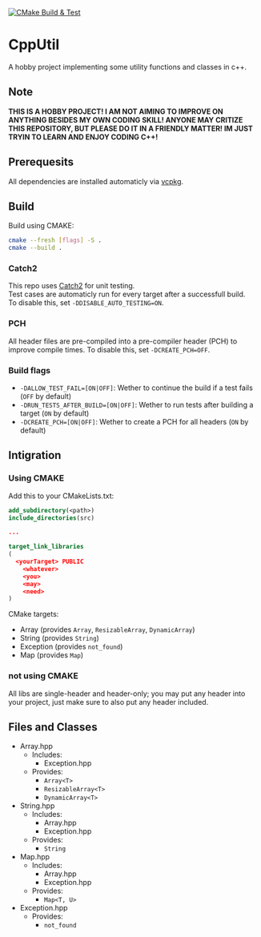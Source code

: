 [![CMake Build & Test](https://github.com/Hphone123/CppUtil/actions/workflows/ci.yaml/badge.svg)](https://github.com/Hphone123/CppUtil/actions/workflows/ci.yaml)

# CppUtil

A hobby project implementing some utility functions and classes in c++.

## Note

**THIS IS A HOBBY PROJECT! I AM NOT AIMING TO IMPROVE ON ANYTHING BESIDES MY OWN CODING SKILL! ANYONE MAY CRITIZE THIS REPOSITORY, BUT PLEASE DO IT IN A FRIENDLY MATTER! IM JUST TRYIN TO LEARN AND ENJOY CODING C++!**

## Prerequesits

All dependencies are installed automaticly via [vcpkg](https://learn.microsoft.com/en-us/vcpkg/get_started/get-started).

## Build

Build using CMAKE:

``` sh
cmake --fresh [flags] -S .
cmake --build .
```



### Catch2

This repo uses [Catch2](https://github.com/catchorg/Catch2) for unit testing. \
Test cases are automaticly run for every target after a successfull build. \
To disable this, set `-DDISABLE_AUTO_TESTING=ON`.

### PCH

All header files are pre-compiled into a pre-compiler header (PCH) to improve compile times.
To disable this, set `-DCREATE_PCH=OFF`.

### Build flags

- `-DALLOW_TEST_FAIL=[ON|OFF]`: Wether to continue the build if a test fails (`OFF` by default)
- `-DRUN_TESTS_AFTER_BUILD=[ON|OFF]`: Wether to run tests after building a target (`ON` by default)
- `-DCREATE_PCH=[ON|OFF]`: Wether to create a PCH for all headers (`ON` by default)

## Intigration

### Using CMAKE

Add this to your CMakeLists.txt: 
``` CMake
add_subdirectory(<path>)
include_directories(src)

...

target_link_libraries
(
  <yourTarget> PUBLIC
    <whatever>
    <you>
    <may>
    <need>
)
```

CMake targets:
- Array (provides `Array`, `ResizableArray`, `DynamicArray`)
- String (provides `String`)
- Exception (provides `not_found`)
- Map (provides `Map`)

### not using CMAKE

All libs are single-header and header-only; you may put any header into your project, just  make sure to also put any header included.

## Files and Classes
- Array.hpp
  - Includes:
    - Exception.hpp
  - Provides:
    - `Array<T>`
    - `ResizableArray<T>`
    - `DynamicArray<T>`
- String.hpp
  - Includes:
    - Array.hpp
    - Exception.hpp
  - Provides:
    - `String`
- Map.hpp
  - Includes:
    - Array.hpp
    - Exception.hpp
  - Provides:
    - `Map<T, U>`
- Exception.hpp
  - Provides:
    - `not_found`
